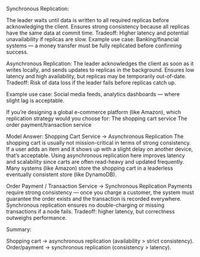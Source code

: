 Synchronous Replication:

The leader waits until data is written to all required replicas before acknowledging the client.
Ensures strong consistency because all replicas have the same data at commit time.
Tradeoff: Higher latency and potential unavailability if replicas are slow.
Example use case: Banking/financial systems — a money transfer must be fully replicated before confirming success.

Asynchronous Replication:
The leader acknowledges the client as soon as it writes locally, and sends updates to replicas in the background.
Ensures low latency and high availability, but replicas may be temporarily out-of-date.
Tradeoff: Risk of data loss if the leader fails before replicas catch up.

Example use case: Social media feeds, analytics dashboards — where slight lag is acceptable.

If you’re designing a global e-commerce platform (like Amazon), which replication strategy would you choose for:
The shopping cart service
The order payment/transaction service

Model Answer:
Shopping Cart Service → Asynchronous Replication
The shopping cart is usually not mission-critical in terms of strong consistency.
If a user adds an item and it shows up with a slight delay on another device, that’s acceptable.
Using asynchronous replication here improves latency and scalability since carts are often read-heavy and updated frequently.
Many systems (like Amazon) store the shopping cart in a leaderless eventually consistent store (like DynamoDB).

Order Payment / Transaction Service → Synchronous Replication
Payments require strong consistency — once you charge a customer, the system must guarantee the order exists and the transaction is recorded everywhere.
Synchronous replication ensures no double-charging or missing transactions if a node fails.
Tradeoff: higher latency, but correctness outweighs performance.

Summary:

Shopping cart → asynchronous replication (availability > strict consistency).
Order/payment → synchronous replication (consistency > latency).

